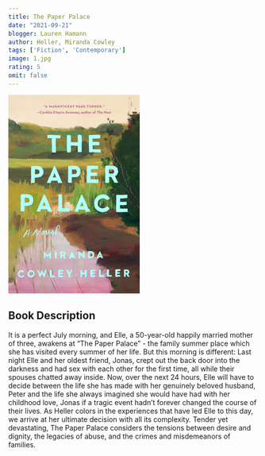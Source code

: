 ```yaml
---
title: The Paper Palace
date: "2021-09-21"
blogger: Lauren Hamann
author: Heller, Miranda Cowley
tags: ['Fiction', 'Contemporary']
image: 1.jpg
rating: 5
omit: false
---
```


![Book Cover](1.jpg)

## Book Description

It is a perfect July morning, and Elle, a 50-year-old happily married mother of three, awakens at “The Paper Palace” - the family summer place which she has visited every summer of her life. But this morning is different: Last night Elle and her oldest friend, Jonas, crept out the back door into the darkness and had sex with each other for the first time, all while their spouses chatted away inside. Now, over the next 24 hours, Elle will have to decide between the life she has made with her genuinely beloved husband, Peter and the life she always imagined she would have had with her childhood love, Jonas if a tragic event hadn’t forever changed the course of their lives. As Heller colors in the experiences that have led Elle to this day, we arrive at her ultimate decision with all its complexity. Tender yet devastating, The Paper Palace considers the tensions between desire and dignity, the legacies of abuse, and the crimes and misdemeanors of families.